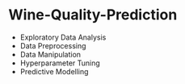 # Wine-Quality-Prediction

* Exploratory Data Analysis
* Data Preprocessing
* Data Manipulation
* Hyperparameter Tuning
* Predictive Modelling
